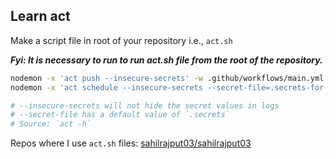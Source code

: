 ## Learn act

Make a script file in root of your repository i.e., `act.sh`

***Fyi: It is necessary to run to run act.sh file from the root of the repository.***

```bash
nodemon -x 'act push --insecure-secrets' -w .github/workflows/main.yml
nodemon -x 'act schedule --insecure-secrets --secret-file=.secrets-for-act' -w .github/workflows/main.yml -w .github/cron-job.sh

# --insecure-secrets will not hide the secret values in logs
# --secret-file has a default value of `.secrets`
# Source: `act -h`
```

Repos where I use `act.sh` files: [sahilrajput03/sahilrajput03](https://github.com/sahilrajput03/sahilrajput03/tree/master/.github)
